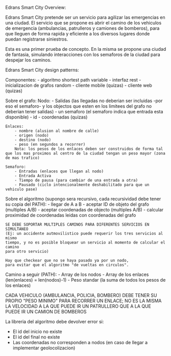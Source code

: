 Edrans Smart City Overview:

Edrans Smart City pretende ser un servicio para agilizar las emergencias en una ciudad.
El servicio que se propone es abrir el camino de los vehiculos de emergencia (ambulancias,
patrulleros y camiones de bomberos), para que lleguen de forma rapida y eficiente a los
diversos lugares donde puedan registrarse siniestros.

Esta es una primer prueba de concepto. En la misma se propone una ciudad de fantasia,
simulando interacciones con los semaforos de la ciudad para despejar los caminos.


Edrans Smart City design patterns:

Componentes:
    - algoritmo shortest path variable
    - interfaz rest
    - inicializacion de grafos random
    - cliente mobile (quizas)
    - cliente web (quizas)

Sobre el grafo:
    Nodo: 
        - Salidas (las llegadas no deberian ser incluidas -por eso el semaforo- y los objectos que esten en los limitees del grafo no deberian tener salidas)
        - un semaforo (el semaforo indica que entrada esta disponible)
        - id
        - coordenadas (quizas)

    Enlaces:
        - nombre (alusion al nombre de calle)
        - origen (nodo)
        - destino (nodo)
        - peso (en segundos a recorrer)
        Nota: los pesos de los enlaces deben ser construidos de forma tal que los mas proximos al centro de la ciudad tengan un peso mayor (zona de mas trafico)

    Semaforo:
        - Entradas (enlaces que llegan al nodo)
        - Entrada Activa
        - Tiempo de pausa (para cambiar de una entrada a otra)
        - Pausado (ciclo intencionalmente deshabilitado para que un vehiculo pase)

Sobre el algoritmo (supongo sera recursivo, cada recursividad debe tener su copia del PATH):
    - llegar de A a B
    - aceptar ID de objeto del grafo (multiples A/B)
    - aceptar coordenadas de objecto (multiples A/B)
    - calcular proximidad de coordenadas leidas con coordenadas del grafo

    SE DEBE SOPORTAR MULTIPLES CAMINOS PARA DIFERENTES SERVICIOS EN SIMULTANEO
    (Ej: un accidente autmovilistico puede requerir los tres servicios al mismo
    tiempo, y no es posible bloquear un servicio al momento de calcular el camino
    para otro servicio)

    Hay que checkear que no se haya pasado ya por un nodo,
    para evitar que el algoritmo "de vueltas en circulos".

Camino a seguir (PATH):
    - Array de los nodos
    - Array de los enlaces (len(enlaces) = len(nodos)-1)
    - Peso standar (la suma de todos los pesos de los enlaces)

CADA VEHICULO (AMBULANCIA, POLICIA, BOMBERO) DEBE TENER SU PROPIO "PESO MINIMO" PARA RECORRER UN ENLACE;
NO ES LA MISMA LA VELOCIDAD A LA QUE PUEDE IR UN PATRULLERO QUE A LA QUE PUEDE IR UN CAMION DE BOMBEROS

La libreria del algoritmo debe devolver error si:
- El id del inicio no existe
- El id del final no existe
- Las coordenadas no corresponden a nodos (en caso de llegar a implementar geolocolizacion)
